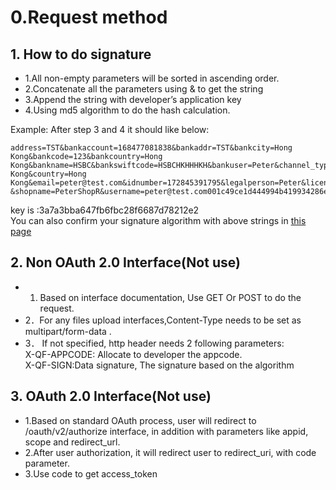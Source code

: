# 0.Request method   


## 1. How to do signature                                  
  + 1.All non-empty parameters will be sorted in ascending order.
  + 2.Concatenate all the parameters using & to get the string
  + 3.Append the string with developer’s application key 
  + 4.Using md5 algorithm to do the hash calculation.
  
  Example:
  After step 3 and 4 it should like below:
  ```
  address=TST&bankaccount=168477081838&bankaddr=TST&bankcity=Hong Kong&bankcode=123&bankcountry=Hong Kong&bankname=HSBC&bankswiftcode=HSBCHKHHHKH&bankuser=Peter&channel_type=&city=Hong Kong&country=Hong Kong&email=peter@test.com&idnumber=172845391795&legalperson=Peter&licenseactive_date=20160810&licensenumber=123456&mcc_id=21002&mobile=123456&name=Peter &shopname=PeterShopR&username=peter@test.com001c49ce1d444994b419934286eb07b40f2
```
key is :3a7a3bba647fb6fbc28f6687d78212e2                 
You can also confirm your signature algorithm with above strings in [this page](http://md5jiami.51240.com/) 

## 2. Non OAuth 2.0 Interface(Not use)              
 + 1. Based on interface documentation, Use GET Or POST to do the request.                             
 + 2．For any files upload interfaces,Content-Type needs to be set as multipart/form-data .                      
 + 3． If not specified, http header needs 2 following parameters:               
 X-QF-APPCODE: Allocate to developer the appcode.      
 X-QF-SIGN:Data signature, The signature based on the algorithm        

## 3. OAuth 2.0 Interface(Not use) 
 + 1.Based on standard OAuth process, user will redirect to /oauth/v2/authorize interface, in addition with parameters like appid, scope and redirect_url.
 + 2.After user authorization, it will redirect user to redirect_uri, with code parameter.
 + 3.Use code to get access_token 




 
